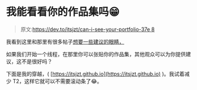 # 我能看看你的作品集吗😁

> 原文:[https://dev.to/itsjzt/can-i-see-your-portfolio-37e 8](https://dev.to/itsjzt/can-i-see-your-portfolio--37e8)

我看到这里和那里有很多帖子[想要一些建议的眼睛，](https://dev.to/search?q=portfolio)

如果我们开始一个线程，在那里你可以张贴你的作品集，其他观众可以为你提供建议，这不是很好吗？

下面是我的穿越，( [https://itsjzt.github.io](https://itsjzt.github.io) )。我试着减少 T2，这样它就可以不需要滚动条了😂。
